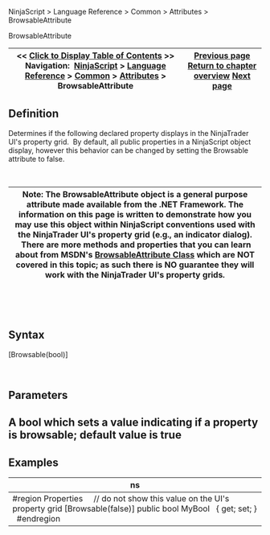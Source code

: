 ﻿


NinjaScript \> Language Reference \> Common \> Attributes \> BrowsableAttribute






















BrowsableAttribute







| \<\< [Click to Display Table of Contents](browsableattribute.md) \>\> **Navigation:**     [NinjaScript](ninjascript.md) \> [Language Reference](language_reference_wip.md) \> [Common](common.md) \> [Attributes](attributes.md) \> BrowsableAttribute | [Previous page](attributes.md) [Return to chapter overview](attributes.md) [Next page](categoryorderattribute.md) |
| --- | --- |











## Definition


Determines if the following declared property displays in the NinjaTrader UI's property grid.  By default, all public properties in a NinjaScript object display, however this behavior can be changed by setting the Browsable attribute to false.


 




| Note: The BrowsableAttribute object is a general purpose attribute made available from the .NET Framework. The information on this page is written to demonstrate how you may use this object within NinjaScript conventions used with the NinjaTrader UI's property grid (e.g., an indicator dialog).  There are more methods and properties that you can learn about from MSDN's [BrowsableAttribute Class](https://msdn.microsoft.com/en-us/library/system.componentmodel.browsableattribute(v=vs.110).aspx) which are NOT covered in this topic; as such there is NO guarantee they will work with the NinjaTrader UI's property grids. |
| --- |



 


 


## Syntax


\[Browsable(bool)]


 


## Parameters


## A bool which sets a value indicating if a property is browsable; default value is true


## 


## Examples




| ns |
| --- |
| \#region Properties      // do not show this value on the UI's property grid \[Browsable(false)] public bool MyBool    { get; set; }   \#endregion |










